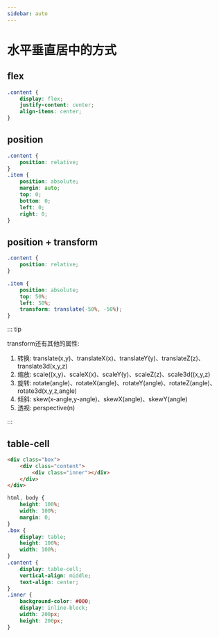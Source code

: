 ```yaml
---
sidebar: auto
---
```


# 水平垂直居中的方式

## flex

```css
.content {
    display: flex;
    justify-content: center;
    align-items: center;
}
```

## position

```css
.content {
    position: relative;
}
.item {
    position: absolute;
    margin: auto;
    top: 0;
    bottom: 0;
    left: 0;
    right: 0;
}
```

## position + transform

```css
.content {
    position: relative;
}

.item {
    position: absolute;
    top: 50%;
    left: 50%;
    transform: translate(-50%, -50%);
}
```
::: tip

transform还有其他的属性:

1. 转换: translate(x,y)、translateX(x)、translateY(y)、translateZ(z)、translate3d(x,y,z)
2. 缩放: scale((x,y)、scaleX(x)、scaleY(y)、scaleZ(z)、scale3d((x,y,z)
3. 旋转: rotate(angle)、rotateX(angle)、rotateY(angle)、rotateZ(angle)、rotate3d(x,y,z,angle)
4. 倾斜: skew(x-angle,y-angle)、skewX(angle)、skewY(angle)
5. 透视: perspective(n)

:::

## table-cell

```html
<div class="box">
    <div class="content">
        <div class="inner"></div>
    </div>
</div>
```

```css
html, body {
    height: 100%;
    width: 100%;
    margin: 0;
}
.box {
    display: table;
    height: 100%;
    width: 100%;
}
.content {
    display: table-cell;
    vertical-align: middle;
    text-align: center;
}
.inner {
    background-color: #000;
    display: inline-block;
    width: 200px;
    height: 200px;
}
```